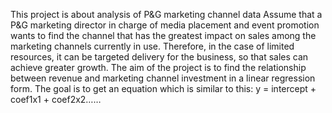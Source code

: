 This project is about analysis of P&G marketing channel data
Assume that a P&G marketing director in charge of media placement and event promotion wants to find the channel that has the greatest impact on sales among the marketing channels currently in use. 
Therefore, in the case of limited resources, it can be targeted delivery for the business, so that sales can achieve greater growth.
The aim of the project is to find the relationship between revenue and marketing channel investment in a linear regression form.
The goal is to get an equation which is similar to this:
y = intercept + coef1x1 + coef2x2……
